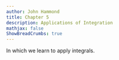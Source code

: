 ```yaml
---
author: John Hammond
title: Chapter 5
description: Applications of Integration
mathjax: false
ShowBreadCrumbs: true
---
```


In which we learn to apply integrals.
<!--more-->


